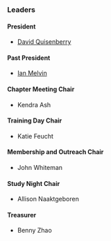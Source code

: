<!--### Leaders
-->
### Leaders

#### President
* [David Quisenberry](mailto://david.quisenberry@owasp.org)

#### Past President
* [Ian Melvin](mailto://ian.melvin@owasp.org)

#### Chapter Meeting Chair
* Kendra Ash

#### Training Day Chair
* Katie Feucht

#### Membership and Outreach Chair
* John Whiteman

#### Study Night Chair
* Allison Naaktgeboren

#### Treasurer
* Benny Zhao
